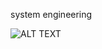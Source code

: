  system engineering

![ALT TEXT]([https://www.google.com/url?sa=i&url=https%3A%2F%2Fwww.scnsoft.com%2Fblog%2Fhow-to-become-a-devops-engineer&psig?](https://www.scnsoft.com/blog-pictures/itsm/how-can-a-system-administrator-turn-into-a-devops-engineer.png)https://www.scnsoft.com/blog-pictures/itsm/how-can-a-system-administrator-turn-into-a-devops-engineer.png)
